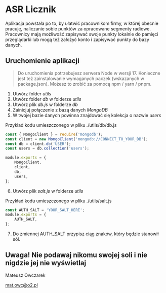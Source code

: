 # ASR Licznik

Aplikacja powstała po to, by ułatwić pracownikom firmy, w której obecnie pracuję, naliczanie sobie punktów za opracowane segmenty radiowe. Pracownicy mają możliwość zapisywać swoje punkty lokalnie do pamięci przeglądarki lub mogą też założyć konto i zapisywać punkty do bazy danych.

## Uruchomienie aplikacji

> Do uruchomienia potrzebujesz serwera Node w wersji 17. Konieczne jest też zainstalowanie wymaganych paczek (wskazanych w package.json). Możesz to zrobić za pomocą npm / yarn / pnpm.

1. Utwórz folder _utils_
2. Utwórz folder _db_ w folderze _utils_
3. Utwórz plik _db.js_ w folderze _db_
4. Zainicjuj połączenie z bazą danych _MongoDB_
5. W twojej bazie danych powinna znajdować się kolekcja o nazwie _users_

Przykład kodu umieszczonego w pliku ./utils/db/db.js

```javascript
const { MongoClient } = require('mongodb');
const client = new MongoClient('mongodb://CONNECT_TO_YOUR_DB');
const db = client.db('USER');
const users = db.collection('users');

module.exports = {
	MongoClient,
	client,
	db,
	users,
};
```

6. Utwórz plik _salt.js_ w folderze _utils_

Przykład kodu umieszczonego w pliku ./utils/salt.js

```javascript
const AUTH_SALT = 'YOUR_SALT_HERE';
module.exports = {
	AUTH_SALT,
};
```

7. Do zmiennej AUTH_SALT przypisz ciąg znaków, który będzie stanowił sól.

## **Uwaga!** Nie podawaj nikomu swojej soli i nie nigdzie jej nie wyświetlaj

Mateusz Owczarek

mat.owc@o2.pl
